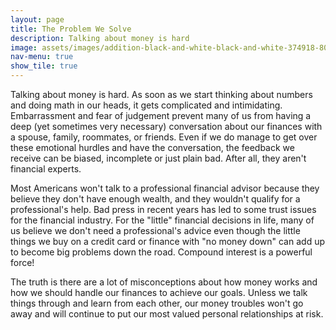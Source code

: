 ```yaml
---
layout: page
title: The Problem We Solve
description: Talking about money is hard
image: assets/images/addition-black-and-white-black-and-white-374918-800x533.jpg
nav-menu: true
show_tile: true
---
```


Talking about money is hard. As soon as we start thinking about numbers and doing math in our heads, it gets complicated and intimidating. Embarrassment and fear of judgement prevent many of us from having a deep (yet sometimes very necessary) conversation about our finances with a spouse, family, roommates, or friends. Even if we do manage to get over these emotional hurdles and have the conversation, the feedback we receive can be biased, incomplete or just plain bad. After all, they aren't financial experts.

Most Americans won't talk to a professional financial advisor because they believe they don't have enough wealth, and they wouldn't qualify for a professional's help. Bad press in recent years has led to some trust issues for the financial industry. For the "little" financial decisions in life, many of us believe we don't need a professional's advice even though the little things we buy on a credit card or finance with "no money down" can add up to become big problems down the road. Compound interest is a powerful force!

The truth is there are a lot of misconceptions about how money works and how we should handle our finances to achieve our goals. Unless we talk things through and learn from each other, our money troubles won't go away and will continue to put our most valued personal relationships at risk.
